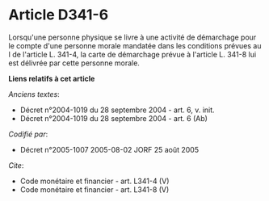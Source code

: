 # Article D341-6

Lorsqu'une personne physique se livre à une activité de démarchage pour le compte d'une personne morale mandatée dans les
conditions prévues au I de l'article L. 341-4, la carte de démarchage prévue à l'article L. 341-8 lui est délivrée par cette
personne morale.

**Liens relatifs à cet article**

_Anciens textes_:

  - Décret n°2004-1019 du 28 septembre 2004 - art. 6, v. init.
  - Décret n°2004-1019 du 28 septembre 2004 - art. 6 (Ab)

_Codifié par_:

  - Décret n°2005-1007 2005-08-02 JORF 25 août 2005

_Cite_:

  - Code monétaire et financier - art. L341-4 (V)
  - Code monétaire et financier - art. L341-8 (V)
